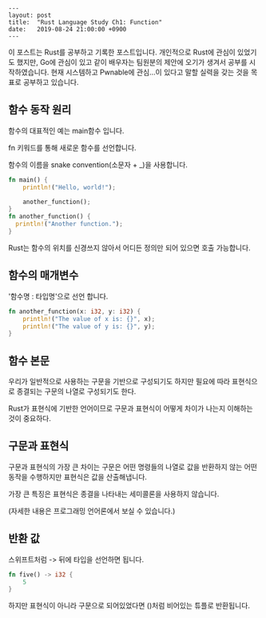 ```
---
layout: post 
title:  "Rust Language Study Ch1: Function"
date:   2019-08-24 21:00:00 +0900
---
```

이 포스트는 Rust를 공부하고 기록한 포스트입니다. 개인적으로 Rust에 관심이 있었기도 했지만, Go에 관심이 있고 같이 배우자는 팀원분의 제안에 오기가 생겨서 공부를 시작하였습니다. 현재 시스템하고 Pwnable에 관심…이 있다고 말할 실력을 갖는 것을 목표로 공부하고 있습니다.

## 함수 동작 원리

함수의 대표적인 예는 main함수 입니다.

fn 키워드를 통해 새로운 함수를 선언합니다.

함수의 이름을 snake convention(소문자 + _)을 사용합니다.

```rust
fn main() {
    println!("Hello, world!");

    another_function();
}
fn another_function() {
  println!("Another function.");
}
```

Rust는 함수의 위치를 신경쓰지 않아서 어디든 정의만 되어 있으면 호출 가능합니다.

## 함수의 매개변수

'함수명 : 타입명'으로 선언 합니다.

```rust
fn another_function(x: i32, y: i32) {
    println!("The value of x is: {}", x);
    println!("The value of y is: {}", y);
}
```

## 함수 본문

우리가 일반적으로 사용하는 구문을 기반으로 구성되기도 하지만 필요에 따라 표현식으로 종결되는 구문의 나열로 구성되기도 한다.

Rust가 표현식에 기반한 언어이므로 구문과 표현식이 어떻게 차이가 나는지 이해하는 것이 중요하다.

## 구문과 표현식

구문과 표현식의 가장 큰 차이는 구문은 어떤 명령들의 나열로 값을 반환하지 않는 어떤 동작을 수행하지만 표현식은 값을 산출해냅니다.

가장 큰 특징은 표현식은 종결을 나타내는 세미콜론을 사용하지 않습니다. 

(자세한 내용은 프로그래밍 언어론에서 보실 수 있습니다.)

## 반환 값

스위프트처럼 -> 뒤에 타입을 선언하면 됩니다.

```rust
fn five() -> i32 {
    5
}
```

하지만 표현식이 아니라 구문으로 되어있었다면 ()처럼 비어있는 튜플로 반환됩니다.

